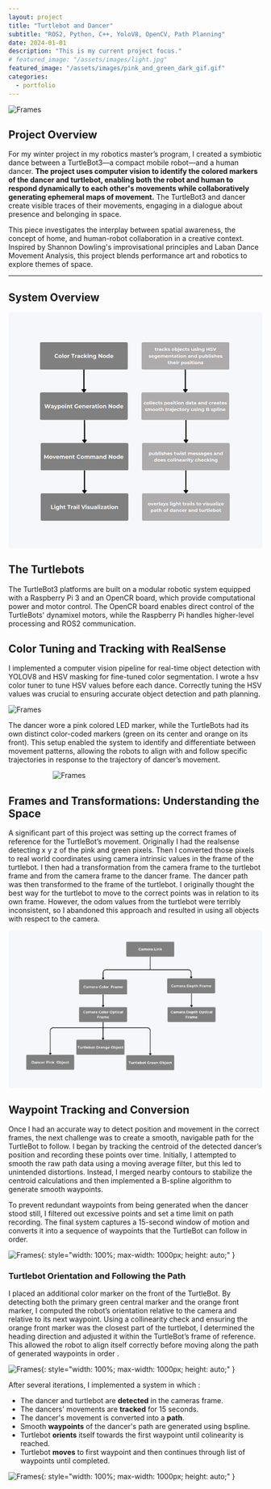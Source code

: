 ```yaml
---
layout: project
title: "Turtlebot and Dancer"
subtitle: "ROS2, Python, C++, YoloV8, OpenCV, Path Planning"
date: 2024-01-01
description: "This is my current project focus."
# featured_image: "/assets/images/light.jpg" 
featured_image: "/assets/images/pink_and_green_dark_gif.gif"
categories:
  - portfolio
---
```



![Frames]({{site.baseurl}}/assets/images/pink_and_green_dark_gif.gif)



## Project Overview

For my winter project in my robotics master’s program, I created a symbiotic dance between a TurtleBot3—a compact mobile robot—and a human dancer. **The project uses computer vision to identify the colored markers of the dancer and turtlebot, enabling both the robot and human to respond dynamically to each other's movements while collaboratively generating ephemeral maps of movement.** The TurtleBot3 and dancer create visible traces of their movements, engaging in a dialogue about presence and belonging in space.

This piece investigates the interplay between spatial awareness, the concept of home, and human-robot collaboration in a creative context. Inspired by Shannon Dowling's improvisational principles and Laban Dance Movement Analysis, this project blends performance art and robotics to explore themes of space.


---
## System Overview
<div style="display: flex; justify-content: center;">
  <img src="/assets/images/system_OVERVIEW.png" alt="ROS2 Frames" style="width: 100%; max-width: 1000px; height: auto; border-radius: 5px;">
</div>

## The Turtlebots
The TurtleBot3 platforms are built on a modular robotic system equipped with a Raspberry Pi 3 and an OpenCR board, which provide computational power and motor control. The OpenCR board enables direct control of the TurtleBots' dynamixel motors, while the Raspberry Pi handles higher-level processing and ROS2 communication. 



<!-- <br> 
<div style="display: flex; justify-content: center;">
  <img src="/assets/images/hori.jpg" alt="TurtleBot Group Photo" style="width: 100%; max-width: 800px; height: auto; border-radius: 5px;">
</div>
<br>  -->

<!-- <br> 
<div style="display: flex; justify-content: center;">
  <img src="/assets/images/TB3_Burger_Component.png" alt="TurtleBot Group Photo" style="width: 30%; max-width: 800px; height: auto; border-radius: 5px;">
</div>
<br>  -->


## Color Tuning and Tracking with RealSense
<!-- To track the dancer and TurtleBot positions, I mounted an Intel RealSense camera above the performance space to obtain a clear, top-down view of their colored identifiers and movement paths. Initially, I attempted mounting the RealSense camera directly onto the TurtleBot itself to allow for onboard perception, but the Raspberry Pi 3 lacked the necessary processing power to handle the high data throughput from the depth camera in real-time. This resulted in significant latency and frame drops, making reliable depth-based navigation infeasible.

I landed on using an external camera setup, suspending the RealSense camera overhead to track the TurtleBots and dancer from a stable, global perspective. This shift allowed for more precise localization and reduced computational load on the robots themselves.

Reducing the computational load on the raspberry pi, proved to be the most efficient way to interact with the turtlebots. -->

<!-- <br> 
<div style="display: flex; justify-content: center; gap: 10px; width: 100%;">
  <img src="/assets/images/above.JPG" alt="From Above" style="width: 33.3%; max-width: 400px; height: auto; object-fit: cover; border-radius: 5px;">
  <img src="/assets/images/setup_better.JPG" alt="Group" style="width: 33.3%; max-width: 400px; height: auto; object-fit: cover; border-radius: 5px;">
  <img src="/assets/images/setup_better.JPG" alt="Set Up" style="width: 33.3%; max-width: 400px; height: auto; object-fit: cover; border-radius: 5px;">
</div>
<br>  -->

 I implemented a computer vision pipeline for real-time object detection with YOLOV8 and HSV masking for fine-tuned color segmentation. I wrote a hsv color tuner to tune HSV values before each dance. Correctly tuning the HSV values was crucial to ensuring accurate object detection and path planning. 

 ![Frames]({{site.baseurl}}/assets/images/hsv_tuning_gif_fast.gif)

The dancer wore a pink colored LED marker,  while the TurtleBots had its own distinct color-coded markers (green on its center and orange on its front). This setup enabled the system to identify and differentiate between movement patterns, allowing the robots to align with and follow specific trajectories in response to the trajectory of dancer’s movement.

<!-- ![Frames]({{site.baseurl}}/assets/images/color_tracking_yolo.gif) -->
<img src="{{site.baseurl}}/assets/images/color_tracking_yolo.gif" alt="Frames" style="max-width: 65%; height: auto; display: block; margin: 0 auto;">


## Frames and Transformations: Understanding the Space
A significant part of this project was setting up the correct frames of reference for the TurtleBot’s movement. Originally I had the realsense detecting x y z of the pink and green pixels. Then I converted those pixels to real world coordinates using camera intrinsic values in the frame of the turtlebot. I then had a transformation from the camera frame to the turtlebot frame and from the camera frame to the dancer frame. The dancer path was then transformed to the frame of the turtlebot. I originally thought the best way for the turtlebot to move to the correct points was in relation to its own frame. However, the odom values from the turtlebot were terribly inconsistent, so I abandoned this approach and resulted in using all objects with respect to the camera. 

<div style="display: flex; justify-content: center;">
  <img src="/assets/images/redo_frames.png" alt="ROS2 Frames" style="width: 100%; max-width: 1000px; height: auto; border-radius: 5px;">
</div>

## Waypoint Tracking and Conversion
Once I had an accurate way to detect position and movement in the correct frames, the next challenge was to create a smooth, navigable path for the TurtleBot to follow. I began by tracking the centroid of the detected dancer’s position and recording these points over time. Initially, I attempted to smooth the raw path data using a moving average filter, but this led to unintended distortions. Instead, I merged nearby contours to stabilize the centroid calculations and then implemented a B-spline algorithm to generate smooth waypoints.

To prevent redundant waypoints from being generated when the dancer stood still, I filtered out excessive points and set a time limit on path recording. The final system captures a 15-second window of motion and converts it into a sequence of waypoints that the TurtleBot can follow in order. 

![Frames]({{site.baseurl}}/assets/images/waypoints.gif){: style="width: 100%; max-width: 1000px; height: auto;" }


### Turtlebot Orientation and Following the Path

I placed an additional color marker on the front of the TurtleBot. By detecting both the primary green central marker and the orange front marker, I computed the robot’s orientation relative to the camera and relative to its next waypoint. Using a collinearity check and ensuring the orange front marker was the closest part of the turtlebot, I determined the heading direction and adjusted it within the TurtleBot’s frame of reference. This allowed the robot to align itself correctly before moving along the path of generated waypoints in order .

![Frames]({{site.baseurl}}/assets/images/for_paul_crop.gif){: style="width: 100%; max-width: 1000px; height: auto;" }


After several iterations, I implemented a system in which :
- The dancer and turtlebot are **detected** in the cameras frame. 
- The dancers' movements are **tracked** for 15 seconds.
- The dancer's movement is converted into a **path**.
- Smooth **waypoints** of the dancer's path are generated using bspline.
- Turtlebot **orients** itself towards the first waypoint until colinearity is reached.
- Turtlebot **moves** to first waypoint and then continues through list of waypoints until completed.



![Frames]({{site.baseurl}}/assets/images/dancer_path_labels.gif){: style="width: 100%; max-width: 1000px; height: auto;" }





